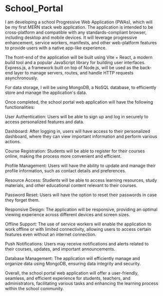 # School_Portal
I am developing a school Progressive Web Application (PWAs), which will be my first MERN stack web application. The application is intended to be cross-platform and compatible with any standards-compliant browser, including desktop and mobile devices. It will leverage progressive enhancement, service workers, manifests, and other web-platform features to provide users with a native app-like experience.

The front-end of the application will be built using Vite + React, a modern build tool and a popular JavaScript library for building user interfaces. Express.js, a framework built on top of Node.js, will be used as the back-end layer to manage servers, routes, and handle HTTP requests asynchronously.

For data storage, I will be using MongoDB, a NoSQL database, to efficiently store and manage the application's data.

Once completed, the school portal web application will have the following functionalities:

User Authentication: Users will be able to sign up and log in securely to access personalized features and data.

Dashboard: After logging in, users will have access to their personalized dashboard, where they can view important information and perform various actions.

Course Registration: Students will be able to register for their courses online, making the process more convenient and efficient.

Profile Management: Users will have the ability to update and manage their profile information, such as contact details and preferences.

Resource Access: Students will be able to access learning resources, study materials, and other educational content relevant to their courses.

Password Reset: Users will have the option to reset their passwords in case they forget them.

Responsive Design: The application will be responsive, providing an optimal viewing experience across different devices and screen sizes.

Offline Support: The use of service workers will enable the application to work offline or with limited connectivity, allowing users to access certain features even without an internet connection.

Push Notifications: Users may receive notifications and alerts related to their courses, updates, and important announcements.

Database Management: The application will efficiently manage and organize data using MongoDB, ensuring data integrity and security.

Overall, the school portal web application will offer a user-friendly, seamless, and efficient experience for students, teachers, and administrators, facilitating various tasks and enhancing the learning process within the school community.
